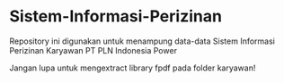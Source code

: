 # Sistem-Informasi-Perizinan
Repository ini digunakan untuk menampung data-data Sistem Informasi Perizinan Karyawan PT PLN Indonesia Power


Jangan lupa untuk mengextract library fpdf pada folder karyawan!
